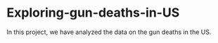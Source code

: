 # Exploring-gun-deaths-in-US
In this project, we have analyzed the data on the gun deaths in the US.
